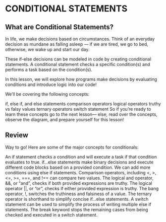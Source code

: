 # CONDITIONAL STATEMENTS
## What are Conditional Statements?
In life, we make decisions based on circumstances. Think of an everyday decision as mundane as falling asleep — if we are tired, we go to bed, otherwise, we wake up and start our day.

These if-else decisions can be modeled in code by creating conditional statements. A conditional statement checks a specific condition(s) and performs a task based on the condition(s).

In this lesson, we will explore how programs make decisions by evaluating conditions and introduce logic into our code!

We’ll be covering the following concepts:

if, else if, and else statements
comparison operators
logical operators
truthy vs falsy values
ternary operators
switch statement
So if you’re ready to learn these concepts go to the next lesson— else, read over the concepts, observe the diagram, and prepare yourself for this lesson!


## Review
Way to go! Here are some of the major concepts for conditionals:

An if statement checks a condition and will execute a task if that condition evaluates to true.
if...else statements make binary decisions and execute different code blocks based on a provided condition.
We can add more conditions using else if statements.
Comparison operators, including <, >, <=, >=, ===, and !== can compare two values.
The logical and operator, &&, or “and”, checks if both provided expressions are truthy.
The logical operator ||, or “or”, checks if either provided expression is truthy.
The bang operator, !, switches the truthiness and falsiness of a value.
The ternary operator is shorthand to simplify concise if...else statements.
A switch statement can be used to simplify the process of writing multiple else if statements. The break keyword stops the remaining cases from being checked and executed in a switch statement.